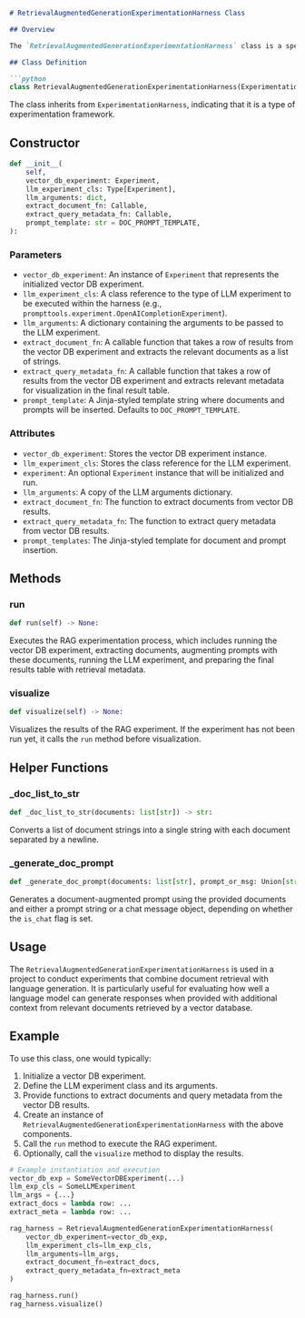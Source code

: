 ```markdown
# RetrievalAugmentedGenerationExperimentationHarness Class

## Overview

The `RetrievalAugmentedGenerationExperimentationHarness` class is a specialized experimentation harness designed to facilitate the testing and evaluation of Retrieval-Augmented Generation (RAG) processes. This harness integrates a vector database (vector DB) with a Language Model (LLM) to perform experiments that involve retrieving relevant documents and using them to augment the generation capabilities of the LLM.

## Class Definition

```python
class RetrievalAugmentedGenerationExperimentationHarness(ExperimentationHarness):
```

The class inherits from `ExperimentationHarness`, indicating that it is a type of experimentation framework.

## Constructor

```python
def __init__(
    self,
    vector_db_experiment: Experiment,
    llm_experiment_cls: Type[Experiment],
    llm_arguments: dict,
    extract_document_fn: Callable,
    extract_query_metadata_fn: Callable,
    prompt_template: str = DOC_PROMPT_TEMPLATE,
):
```

### Parameters

- `vector_db_experiment`: An instance of `Experiment` that represents the initialized vector DB experiment.
- `llm_experiment_cls`: A class reference to the type of LLM experiment to be executed within the harness (e.g., `prompttools.experiment.OpenAICompletionExperiment`).
- `llm_arguments`: A dictionary containing the arguments to be passed to the LLM experiment.
- `extract_document_fn`: A callable function that takes a row of results from the vector DB experiment and extracts the relevant documents as a list of strings.
- `extract_query_metadata_fn`: A callable function that takes a row of results from the vector DB experiment and extracts relevant metadata for visualization in the final result table.
- `prompt_template`: A Jinja-styled template string where documents and prompts will be inserted. Defaults to `DOC_PROMPT_TEMPLATE`.

### Attributes

- `vector_db_experiment`: Stores the vector DB experiment instance.
- `llm_experiment_cls`: Stores the class reference for the LLM experiment.
- `experiment`: An optional `Experiment` instance that will be initialized and run.
- `llm_arguments`: A copy of the LLM arguments dictionary.
- `extract_document_fn`: The function to extract documents from vector DB results.
- `extract_query_metadata_fn`: The function to extract query metadata from vector DB results.
- `prompt_templates`: The Jinja-styled template for document and prompt insertion.

## Methods

### run

```python
def run(self) -> None:
```

Executes the RAG experimentation process, which includes running the vector DB experiment, extracting documents, augmenting prompts with these documents, running the LLM experiment, and preparing the final results table with retrieval metadata.

### visualize

```python
def visualize(self) -> None:
```

Visualizes the results of the RAG experiment. If the experiment has not been run yet, it calls the `run` method before visualization.

## Helper Functions

### _doc_list_to_str

```python
def _doc_list_to_str(documents: list[str]) -> str:
```

Converts a list of document strings into a single string with each document separated by a newline.

### _generate_doc_prompt

```python
def _generate_doc_prompt(documents: list[str], prompt_or_msg: Union[str, list[dict[str, str]]], is_chat: bool):
```

Generates a document-augmented prompt using the provided documents and either a prompt string or a chat message object, depending on whether the `is_chat` flag is set.

## Usage

The `RetrievalAugmentedGenerationExperimentationHarness` is used in a project to conduct experiments that combine document retrieval with language generation. It is particularly useful for evaluating how well a language model can generate responses when provided with additional context from relevant documents retrieved by a vector database.

## Example

To use this class, one would typically:

1. Initialize a vector DB experiment.
2. Define the LLM experiment class and its arguments.
3. Provide functions to extract documents and query metadata from the vector DB results.
4. Create an instance of `RetrievalAugmentedGenerationExperimentationHarness` with the above components.
5. Call the `run` method to execute the RAG experiment.
6. Optionally, call the `visualize` method to display the results.

```python
# Example instantiation and execution
vector_db_exp = SomeVectorDBExperiment(...)
llm_exp_cls = SomeLLMExperiment
llm_args = {...}
extract_docs = lambda row: ...
extract_meta = lambda row: ...

rag_harness = RetrievalAugmentedGenerationExperimentationHarness(
    vector_db_experiment=vector_db_exp,
    llm_experiment_cls=llm_exp_cls,
    llm_arguments=llm_args,
    extract_document_fn=extract_docs,
    extract_query_metadata_fn=extract_meta
)

rag_harness.run()
rag_harness.visualize()
```
```